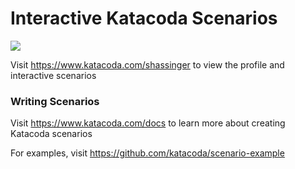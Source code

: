 # Interactive Katacoda Scenarios

[![](http://shields.katacoda.com/katacoda/shassinger/count.svg)](https://www.katacoda.com/shassinger "Get your profile on Katacoda.com")

Visit https://www.katacoda.com/shassinger to view the profile and interactive scenarios

### Writing Scenarios
Visit https://www.katacoda.com/docs to learn more about creating Katacoda scenarios

For examples, visit https://github.com/katacoda/scenario-example
